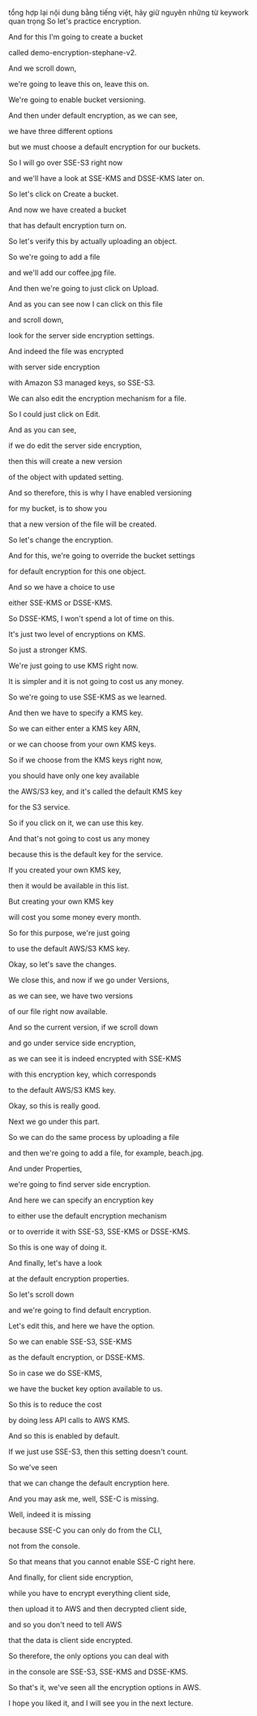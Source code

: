tổng hợp lại nội dung bằng tiếng việt, hãy giữ nguyên những từ keywork quan trọng 
So let's practice encryption.

And for this I'm going to create a bucket

called demo-encryption-stephane-v2.

And we scroll down,

we're going to leave this on, leave this on.

We're going to enable bucket versioning.

And then under default encryption, as we can see,

we have three different options

but we must choose a default encryption for our buckets.

So I will go over SSE-S3 right now

and we'll have a look at SSE-KMS and DSSE-KMS later on.

So let's click on Create a bucket.

And now we have created a bucket

that has default encryption turn on.

So let's verify this by actually uploading an object.

So we're going to add a file

and we'll add our coffee.jpg file.

And then we're going to just click on Upload.

And as you can see now I can click on this file

and scroll down,

look for the server side encryption settings.

And indeed the file was encrypted

with server side encryption

with Amazon S3 managed keys, so SSE-S3.

We can also edit the encryption mechanism for a file.

So I could just click on Edit.

And as you can see,

if we do edit the server side encryption,

then this will create a new version

of the object with updated setting.

And so therefore, this is why I have enabled versioning

for my bucket, is to show you

that a new version of the file will be created.

So let's change the encryption.

And for this, we're going to override the bucket settings

for default encryption for this one object.

And so we have a choice to use

either SSE-KMS or DSSE-KMS.

So DSSE-KMS, I won't spend a lot of time on this.

It's just two level of encryptions on KMS.

So just a stronger KMS.

We're just going to use KMS right now.

It is simpler and it is not going to cost us any money.

So we're going to use SSE-KMS as we learned.

And then we have to specify a KMS key.

So we can either enter a KMS key ARN,

or we can choose from your own KMS keys.

So if we choose from the KMS keys right now,

you should have only one key available

the AWS/S3 key, and it's called the default KMS key

for the S3 service.

So if you click on it, we can use this key.

And that's not going to cost us any money

because this is the default key for the service.

If you created your own KMS key,

then it would be available in this list.

But creating your own KMS key

will cost you some money every month.

So for this purpose, we're just going

to use the default AWS/S3 KMS key.

Okay, so let's save the changes.

We close this, and now if we go under Versions,

as we can see, we have two versions

of our file right now available.

And so the current version, if we scroll down

and go under service side encryption,

as we can see it is indeed encrypted with SSE-KMS

with this encryption key, which corresponds

to the default AWS/S3 KMS key.

Okay, so this is really good.

Next we go under this part.

So we can do the same process by uploading a file

and then we're going to add a file, for example, beach.jpg.

And under Properties,

we're going to find server side encryption.

And here we can specify an encryption key

to either use the default encryption mechanism

or to override it with SSE-S3, SSE-KMS or DSSE-KMS.

So this is one way of doing it.

And finally, let's have a look

at the default encryption properties.

So let's scroll down

and we're going to find default encryption.

Let's edit this, and here we have the option.

So we can enable SSE-S3, SSE-KMS

as the default encryption, or DSSE-KMS.

So in case we do SSE-KMS,

we have the bucket key option available to us.

So this is to reduce the cost

by doing less API calls to AWS KMS.

And so this is enabled by default.

If we just use SSE-S3, then this setting doesn't count.

So we've seen

that we can change the default encryption here.

And you may ask me, well, SSE-C is missing.

Well, indeed it is missing

because SSE-C you can only do from the CLI,

not from the console.

So that means that you cannot enable SSE-C right here.

And finally, for client side encryption,

while you have to encrypt everything client side,

then upload it to AWS and then decrypted client side,

and so you don't need to tell AWS

that the data is client side encrypted.

So therefore, the only options you can deal with

in the console are SSE-S3, SSE-KMS and DSSE-KMS.

So that's it, we've seen all the encryption options in AWS.

I hope you liked it, and I will see you in the next lecture.